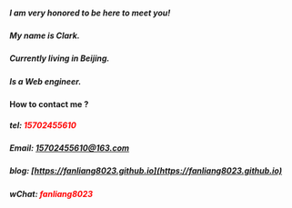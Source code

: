 ##### I am very honored to be here to meet you!
##### My name is Clark.
##### Currently living in Beijing.
##### Is a Web engineer.



#### How to contact me ?
##### tel: <label style="color:red">15702455610</label>
##### Email: <15702455610@163.com>
##### blog: [https://fanliang8023.github.io](https://fanliang8023.github.io)
##### wChat: <label style="color:red">fanliang8023</label>
